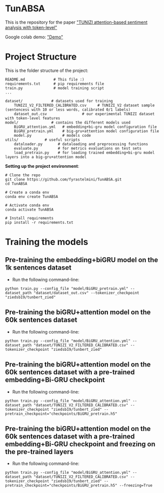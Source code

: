 # TunABSA
This is the repository for the paper ["TUNIZI attention-based sentiment analysis with token-level"](https://openreview.net/pdf?id=jjRQfvptIg5)

Google colab demo: ["Demo"](https://colab.research.google.com/drive/1XhwOKeZVebuiNGtz_l2DpYylfVdcITzB?usp=sharing)
# Project Structure

This is the folder structure of the project:
```
README.md             # This file :)
requirements.txt      # pip requirements file
train.py              # model training script
...

dataset/             # datasets used for training
    TUNIZI_V2_FILTERED_CALIBRATED.csv     # TUNIZI_V2 dataset sample (sentencess with 10 or less words, calibrated 0/1 labels)
    dataset_out.csv                # our experimental TUNIZI dataset with token-level features
model/               # contains the different models used
    BiGRU_attention.yml   # embedding+bi-gru model configuration file
    BiGRU_pretrain.yml    # big-gru+attention model configuration file
    model.py              # models code
utils/            # useful scripts
    dataloader.py       # dataloading and preprocessing functions
    evaluate.py         # for metrics evaluations on test sets
    load_pretrain.py    # for loading trained embedding+bi-gru model layers into a big-gru+attention model

```

**Setting up the project environment**:

```shell script
# Clone the repo
git clone https://github.com/fyrastelmini/TunABSA.git
cd TunABSA

# Create a conda env
conda env create TunABSA

# Activate conda env
conda activate TunABSA

# Install requirements
pip install -r requirements.txt
```
# Training the models

## Pre-training the embedding+biGRU model on the 1k sentences dataset
* Run the following command-line:
```
python train.py --config_file "model/BiGRU_pretrain.yml" --dataset_path "dataset/dataset_out.csv" --tokenizer_checkpoint "ziedsb19/tunbert_zied"
```
## Pre-training the biGRU+attention model on the 60k sentences dataset
* Run the following command-line:
```
python train.py --config_file "model/BiGRU_attention.yml" --dataset_path "dataset/TUNIZI_V2_FILTERED_CALIBRATED.csv" --tokenizer_checkpoint "ziedsb19/tunbert_zied"
```
## Pre-training the biGRU+attention model on the 60k sentences dataset with a pre-trained embedding+Bi-GRU checkpoint
* Run the following command-line:
```
python train.py --config_file "model/BiGRU_attention.yml" --dataset_path "dataset/TUNIZI_V2_FILTERED_CALIBRATED.csv" --tokenizer_checkpoint "ziedsb19/tunbert_zied" --pretrain_checkpoint="checkpoints/BiGRU_pretrain.h5"
```
## Pre-training the biGRU+attention model on the 60k sentences dataset with a pre-trained embedding+Bi-GRU checkpoint and freezing on the pre-trained layers
* Run the following command-line:
```
python train.py --config_file "model/BiGRU_attention.yml" --dataset_path "dataset/TUNIZI_V2_FILTERED_CALIBRATED.csv" --tokenizer_checkpoint "ziedsb19/tunbert_zied" --pretrain_checkpoint="checkpoints/BiGRU_pretrain.h5" --freezing=True
```
